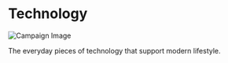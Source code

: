 # Technology

![Campaign Image](/media/technology.webp)

The everyday pieces of technology that support modern lifestyle.